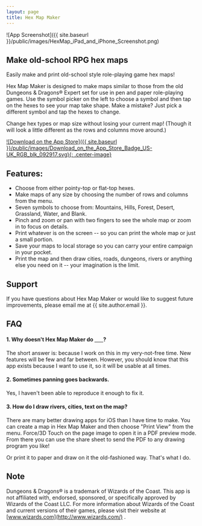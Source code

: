 ```yaml
---
layout: page
title: Hex Map Maker
---
```


![App Screenshot]({{ site.baseurl }}/public/images/HexMap_iPad_and_iPhone_Screenshot.png)

## Make old-school RPG hex maps

Easily make and print old-school style role-playing game hex maps!

Hex Map Maker is designed to make maps similar to those from the old Dungeons & Dragons® Expert set for use in pen and paper role-playing games. Use the symbol picker on the left to choose a symbol and then tap on the hexes to see your map take shape. Make a mistake? Just pick a different symbol and tap the hexes to change.

Change hex types or map size without losing your current map! (Though it will look a little different as the rows and columns move around.)

[![Download on the App Store]({{ site.baseurl }}/public/images/Download_on_the_App_Store_Badge_US-UK_RGB_blk_092917.svg){: .center-image}](https://itunes.apple.com/us/app/hex-map-maker/id1357521031)

## Features:
* Choose from either pointy-top or flat-top hexes.
* Make maps of any size by choosing the number of rows and columns from the menu.
* Seven symbols to choose from: Mountains, Hills, Forest, Desert, Grassland, Water, and Blank.
* Pinch and zoom or pan with two fingers to see the whole map or zoom in to focus on details.
* Print whatever is on the screen -- so you can print the whole map or just a small portion.
* Save your maps to local storage so you can carry your entire campaign in your pocket.
* Print the map and then draw cities, roads, dungeons, rivers or anything else you need on it -- your imagination is the limit.



## Support

If you have questions about Hex Map Maker or would like to suggest future improvements, please email me at {{
site.author.email }}.

## FAQ

#### 1. Why doesn't Hex Map Maker do <u>&nbsp;&nbsp;&nbsp;&nbsp;&nbsp;&nbsp;&nbsp;</u>?

The short answer is: because I work on this in my very-not-free time. New features will be few and far between.
However, you should know that this app exists because I want to use it, so it will be usable at all times.

#### 2. Sometimes panning goes backwards.

Yes, I haven't been able to reproduce it enough to fix it.

#### 3. How do I draw rivers, cities, text on the map?

There are many better drawing apps for iOS than I have time to make. You can create a map in Hex Map Maker and then
choose "Print View" from the menu. Force/3D Touch on the page image to open it in a PDF preview mode. From there
you can use the share sheet to send the PDF to any drawing program you like!

Or print it to paper and draw on it the old-fashioned way. That's what I do.

## Note

Dungeons & Dragons® is a trademark of Wizards of the Coast. This app is not affiliated with, endorsed, sponsored, or specifically approved by Wizards of the Coast LLC. For more information about Wizards of the Coast and current versions of their games, please visit their website at [www.wizards.com](http://www.wizards.com/) .

